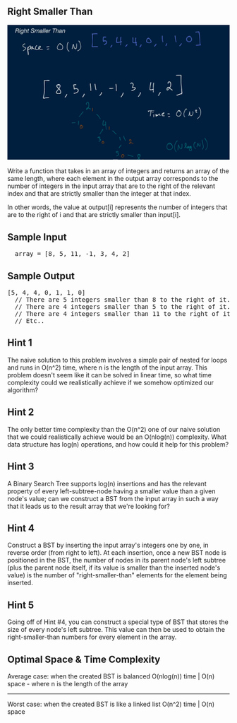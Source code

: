 ## Right Smaller Than

![](./right_smaller.PNG)

  Write a function that takes in an array of integers and returns an array of
  the same length, where each element in the output array corresponds to the
  number of integers in the input array that are to the right of the relevant
  index and that are strictly smaller than the integer at that index.

  In other words, the value at output[i] represents the number of
  integers that are to the right of i and that are strictly smaller
  than input[i].

## Sample Input

<pre>
  array = [8, 5, 11, -1, 3, 4, 2]
</pre>

## Sample Output

<pre>[5, 4, 4, 0, 1, 1, 0]
  // There are 5 integers smaller than 8 to the right of it.
  // There are 4 integers smaller than 5 to the right of it.
  // There are 4 integers smaller than 11 to the right of it.
  // Etc..
</pre>

## Hint 1

The naive solution to this problem involves a simple pair of nested for loops and runs in O(n^2) time, where n is the length of the input array. This problem doesn't seem like it can be solved in linear time, so what time complexity could we realistically achieve if we somehow optimized our algorithm?

## Hint 2

The only better time complexity than the O(n^2) one of our naive solution that we could realistically achieve would be an O(nlog(n)) complexity. What data structure has log(n) operations, and how could it help for this problem?

## Hint 3

A Binary Search Tree supports log(n) insertions and has the relevant property of every left-subtree-node having a smaller value than a given node's value; can we construct a BST from the input array in such a way that it leads us to the result array that we're looking for?

## Hint 4

Construct a BST by inserting the input array's integers one by one, in reverse order (from right to left). At each insertion, once a new BST node is positioned in the BST, the number of nodes in its parent node's left subtree (plus the parent node itself, if its value is smaller than the inserted node's value) is the number of "right-smaller-than" elements for the element being inserted.

## Hint 5

Going off of Hint #4, you can construct a special type of BST that stores the size of every node's left subtree. This value can then be used to obtain the right-smaller-than numbers for every element in the array.

## Optimal Space &amp; Time Complexity

Average case: when the created BST is balanced
O(nlog(n)) time | O(n) space - where n is the length of the array

---

Worst case: when the created BST is like a linked list
O(n^2) time | O(n) space
